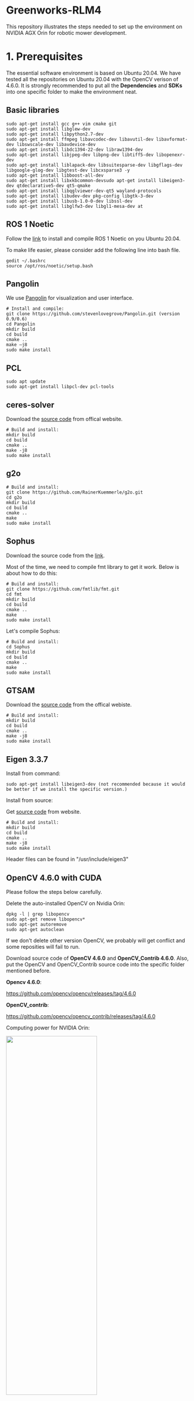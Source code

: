 # Greenworks-RLM4
This repository illustrates the steps needed to set up the environment on NVIDIA AGX Orin for robotic mower development.
# 1. Prerequisites  
The essential software environment is based on Ubuntu 20.04. We have tested all the repositories on Ubuntu 20.04 with the OpenCV verison of 4.6.0. It is strongly recommended to put all the **Dependencies** and **SDKs** into one specific folder to make the environment neat.

## Basic libraries

``` 
sudo apt-get install gcc g++ vim cmake git
sudo apt-get install libglew-dev
sudo apt-get install libpython2.7-dev
sudo apt-get install ffmpeg libavcodec-dev libavutil-dev libavformat-dev libswscale-dev libavdevice-dev
sudo apt-get install libdc1394-22-dev libraw1394-dev
sudo apt-get install libjpeg-dev libpng-dev libtiff5-dev libopenexr-dev
sudo apt-get install liblapack-dev libsuitesparse-dev libgflags-dev libgoogle-glog-dev libgtest-dev libcxsparse3 -y
sudo apt-get install libboost-all-dev
sudo apt-get install libxkbcommon-devsudo apt-get install libeigen3-dev qtdeclarative5-dev qt5-qmake
sudo apt-get install libqglviewer-dev-qt5 wayland-protocols
sudo apt-get install libudev-dev pkg-config libgtk-3-dev
sudo apt-get install libusb-1.0-0-dev libssl-dev
sudo apt-get install libglfw3-dev libgl1-mesa-dev at
```
## ROS 1 Noetic

Follow the [link](http://wiki.ros.org/noetic/Installation/Ubuntu) to install and compile ROS 1 Noetic on you Ubuntu 20.04.

To make life easier, please consider add the following line into bash file.
```
gedit ~/.bashrc
source /opt/ros/noetic/setup.bash
```
## Pangolin
We use [Pangolin](https://github.com/stevenlovegrove/Pangolin) for visualization and user interface.

```
# Install and compile:
git clone https://github.com/stevenlovegrove/Pangolin.git (version 0.9/0.6)
cd Pangolin
mkdir build
cd build
cmake ..
make –j8
sudo make install
```
## PCL
```
sudo apt update
sudo apt-get install libpcl-dev pcl-tools
```
## ceres-solver

Download the [source code](https://github.com/ceres-solver/ceres-solver/releases/tag/1.14.0) from offical website.

```
# Build and install:
mkdir build
cd build
cmake ..
make -j8
sudo make install
```
## g2o

```
# Build and install:
git clone https://github.com/RainerKuemmerle/g2o.git
cd g2o
mkdir build
cd build
cmake ..
make
sudo make install
```
## Sophus

Download the source code from the [link](https://github.com/strasdat/Sophus/releases/tag/1.22.10).

Most of the time, we need to compile fmt library to get it work. Below is about how to do this:

```
# Build and install:
git clone https://github.com/fmtlib/fmt.git
cd fmt
mkdir build 
cd build
cmake ..
make
sudo make install
```

Let's compile Sophus:
```
# Build and install:
cd Sophus
mkdir build 
cd build
cmake ..
make
sudo make install
```
## GTSAM

Download the [source code](https://github.com/borglab/gtsam/releases/tag/4.1.0) from the offical webiste.

```
# Build and install:
mkdir build
cd build
cmake ..
make -j8
sudo make install
```
## Eigen 3.3.7

Install from command:

```
sudo apt-get install libeigen3-dev (not recommended because it would be better if we install the specific version.)
```

Install from source:

Get [source code](https://gitlab.com/libeigen/eigen/-/releases/3.3.7) from website.

```
# Build and install:
mkdir build
cd build
cmake ..
make -j8
sudo make install
```

Header files can be found in "/usr/include/eigen3"

## OpenCV 4.6.0 with CUDA 

Please follow the steps below carefully.

Delete the auto-installed OpenCV on Nvidia Orin:

```
dpkg -l | grep libopencv
sudo apt-get remove libopencv*
sudo apt-get autoremove
sudo apt-get autoclean
```
If we don't delete other version OpenCV, we probably will get conflict and some reposities will fail to run.

Download source code of **OpenCV 4.6.0** and **OpenCV_Contrib 4.6.0**. Also, put the OpenCV and OpenCV_Contrib source code into the specific folder mentioned before. 

**Opencv 4.6.0**:

https://github.com/opencv/opencv/releases/tag/4.6.0

**OpenCV_contrib**:

https://github.com/opencv/opencv_contrib/releases/tag/4.6.0

Computing power for NVIDIA Orin:

<img src="https://github.com/Xiushishen/Greenworks-RLM4/blob/main/support_files/cp.png" width = 70% height = 50% div align=center />


```
cd ~/path_to_folder/opencv-4.6.0/
mkdir build && cd build

cmake -D CMAKE_BUILD_TYPE=RELEASE \
        -D CMAKE_INSTALL_PREFIX=/usr/local/ \
        -D OPENCV_EXTRA_MODULES_PATH=../../opencv_contrib-4.6.0/modules \
        -D WITH_CUDA=ON \
        -D CUDA_ARCH_BIN=8.7 \
        -D CUDA_ARCH_PTX="" \
        -D ENABLE_FAST_MATH=ON \
        -D CUDA_FAST_MATH=ON \
        -D WITH_CUBLAS=ON \
        -D WITH_LIBV4L=ON \
        -D WITH_GSTREAMER=ON \
        -D WITH_GSTREAMER_0_10=OFF \
        -D WITH_QT=ON \
        -D WITH_OPENGL=ON \
        -D CUDA_NVCC_FLAGS="--expt-relaxed-constexpr" \
        -D WITH_TBB=ON \
        ..

# CUDA_ARCCH_BIN=8.7 (the amount of computing power for NVIDIA Orin)
# CMAKE_INSTALL_PREFIX=/usr/local/ (path to installation)
# OPENCV_EXTRA_MODULES_PATH=../../opencv_contrib-4.6.0/modules (path to additional module)

sudo make install -j8
```
Check if the CUDA-accelerated OpenCV is successfully installed:
```
# Install jtop:
sudo apt-get install python3-pip -y
sudo -H pip3 install -U jetson-stats
sudo systemctl restart jtop.service

# reboot if needed
reboot
```

Open terminal:
```
jtop
7 (go to INFO)

# if there is one line saying OpenCV: 4.6.0 with CUDA: YES, the OpenCV is successfully installed.
```
## CV_Bridge

```
# Build and install:
git clone https://github.com/ros-perception/vision_opencv.git -b noetic

# we only need the cv_bridge folder
cd cv_bridge
gedit ./CMakeLists.txt
# include OpenCV cmake file
include("/home/nvidia/ThirdParty/opencv-4.6.0/build/OpenCVConfig.cmake")
mkdir build && cd build
cmake ..
make -j8
sudo make install
```
How to use the cv_bridge:
```
# set this line in your project's CMakeLists.txt file just after the project(xxxx) syntax
set(cv_bridge_DIR /usr/local/share/cv_bridge/cmake)
```

## Livox-SDK

```
# Build and install:
git clone https://github.com/Livox-SDK/Livox-SDK.git
cd Livox-SDK
cd build && cmake ..
make
sudo make install
```
## Livox-SDK2

```
# Build and install:
git clone https://github.com/Livox-SDK/Livox-SDK2.git
cd ./Livox-SDK2/
mkdir build
cd build
cmake .. && make -j8
sudo make install
```

## RealSense T265 SDK

Please follow the [link](https://github.com/IntelRealSense/librealsense/blob/master/doc/installation.md) to install.

Download the [source code](https://github.com/IntelRealSense/librealsense/releases/tag/v2.50.0) from offical website.

```
# Build and install:
mkdir build
cd build
cmake -D CMAKE_BUILD_TYPE=Release .. 
make -j8
sudo make install
```
How to visualize and obtain parameters of T265:
```
realsense-viewer

rs-enumerate-devices -c
```

# 2. Repositories

## ORB-SLAM3

To better use ORBSLAM3 for robot mower software development, we are going to use a revised version for better intergration.

```
cd ~/orb_slam3_ws/src
git clone https://github.com/thien94/orb_slam3_ros.git
# add one line into the CMakeLists.txt
set(cv_bridge_DIR /usr/local/share/cv_bridge/cmake)
cd ../
catkin_make
```
Set config files (T265 Stereo-Inertial camera):
```
# According to T256 camera
Intrinsic Params:

PPX  -->  Camera.cx
PPY  -->  Camera.cy
Fx   -->  Camera.fx
Fy   -->  Camera.fy
Coeffs[0]  -->  Camera.k1
Coeffs[1]  -->  Camera.k2
Coeffs[2]  -->  Camera.k3
Coeffs[3]  -->  Camera.k4

Extrinsic Params:

Rotation_Matrix (Extrinsic from "Gyro" To "Fisheye 1")  --> Tbc.data.R
Rotation_Matrix[0][0]  -->  Tbc.data[0][0]
Rotation_Matrix[0][1]  -->  Tbc.data[0][1]
Rotation_Matrix[0][2]  -->  Tbc.data[0][2]
Rotation_Matrix[1][0]  -->  Tbc.data[1][0]
Rotation_Matrix[1][1]  -->  Tbc.data[1][1]
Rotation_Matrix[1][2]  -->  Tbc.data[1][2]
Rotation_Matrix[2][0]  -->  Tbc.data[2][0]
Rotation_Matrix[2][1]  -->  Tbc.data[2][1]
Rotation_Matrix[2][2]  -->  Tbc.data[2][2]

Translation Vector (Extrinsic from "Gyro" To "Fisheye 1")  --> Tbc.data.t
Translation_Vector[0]  -->  Tbc.data[0][3]
Translation_Vector[1]  -->  Tbc.data[1][3]
Translation_Vector[2]  -->  Tbc.data[2][3]

IMU intrinsic params:
# The four parameters are needed to be calibrated using imu_utils.
Gyr.avg-axis.gyr_n  -->  IMU.NoiseGyro
Gyr.avg-axis.gyr_w  -->  IMU.GyroWalk
Acc.avg-axis.acc_n  -->  IMU.NoiseAcc
Acc.avg-axis.acc_w  -->  IMU.AccWalk

```
Live stereo-inertial mode with Realsense T265

Modify the original rs_t265.launch to enable fisheye images and imu data (change unite_imu_method to linear_interpolation). Run rs-enumerate-devices -c to get the calibration parameters and modify config/Stereo-Inertial/RealSense_T265.yaml accordingly.

```
roslaunch realsense2_camera rs_t265.launch
roslaunch orb_slam3_ros rs_t265_stereo_inertial.launch
```

Please also check this repo for more information.
(https://github.com/shanpenghui/ORB_SLAM3_Fixed#73-set-camera-intrinsic--extrinsic-parameters)

## VINS-FUSION-GPU
If you are going to use OpenCV 4.x, you might encounter problems related deprecated outdated APIs. Please check [this](https://blog.csdn.net/m0_52457734/article/details/125343557) to solve them.

```
# Build and compile：

mkdir -p ~/vins_gpu_ws/src/vins-fusion-gpu/src/
cd ~/vins_gpu_ws/src/vins-fusion-gpu/src/
git clone https://github.com/pjrambo/VINS-Fusion-gpu.git

# Go to vins_estimator/CMakeLists.txt

Comment:
#include(/home/dji/opencv/build/OpenCVConfig.cmake)

Add:
set(cv_bridge_DIR /usr/local/share/cv_bridge/cmake)
include(/home/nvidia/ThirdParty/opencv-4.6.0/build/OpenCVConfig.cmake)

# Go to loop_fusion/CMakeLists.txt

Aomment:
#include(/home/dji/opencv/build/OpenCVConfig.cmake)

Add:
set(cv_bridge_DIR /usr/local/share/cv_bridge/cmake)
include(/home/nvidia/ThirdParty/opencv-4.6.0/build/OpenCVConfig.cmake)

catkin_make
```
If your other application do not require much GPU resources, I recommanded you to set

```
use_gpu: 1
use_gpu_acc_flow: 1
```
According to my test, on Nvidia Orin if you set this two parameters to 1 at the same time, the GPU usage is about 20%.

How to run vins_fusion:
```
roslaunch vins vins_rviz.launch
rosrun vins vins_node src/VINS-Fusion-gpu/config/realsense_t265/stereo_imu.yaml
(optional) rosrun loop_fusion loop_fusion_node src/VINS-Fusion-gpu/config/realsense_t265/stereo_imu.yaml
(optional only if you want to fuse gps) rosrun global_fusion global_fusion_node 
rosbag play YOUR_DATASET_FOLDER/data.bag
```

Dataset for testing:

**EuRoC:**
[EuRoc Datasets](https://projects.asl.ethz.ch/datasets/doku.php?id=kmavvisualinertialdatasets)

**KITTI:**
[KITTI Datasets](https://www.cvlibs.net/datasets/kitti/eval_odometry.php)

## 超核IMU ROS Driver

```
# Build and run:
catkin_make
source devel/setup.bash
roslaunch imu_launch imu_msg.launch
```

Insufficient serial port permissions can be solved by:
```
sudo usermod -a -G dialout $USER
reboot
```

## livox_ros_driver

Most of the time, this repo will only be used for compiling other packages if we use Livox HAP lidar.

## livox_ros_driver2

Install and build:

```
git clone https://github.com/Livox-SDK/livox_ros_driver2.git ws_livox/src/livox_ros_driver2
source /opt/ros/noetic/setup.sh
./build.sh ROS1
```

How to run HAP Lidar:
```
ros2 launch livox_ros_driver2 rviz_HAP.launch
ros2 launch livox_ros_driver2 msg_HAP.launch
```
See official [documentation](https://github.com/Livox-SDK/livox_ros_driver2) for reference.

## FAST_LIO2

Install and build:

```
cd ~/$A_ROS_DIR$/src
git clone https://github.com/hku-mars/FAST_LIO.git
cd FAST_LIO
git submodule update --init
cd ../..
catkin_make
source devel/setup.bash
```
How to run:

```
cd ~/$FAST_LIO_ROS_DIR$
source devel/setup.bash
roslaunch fast_lio mapping_HAP.launch
```
Below is the config file for HAP Lidar:
```
common:
    lid_topic:  "/livox/lidar"
    imu_topic:  "/livox/imu"
    time_sync_en: false         # ONLY turn on when external time synchronization is really not possible
    time_offset_lidar_to_imu: 0.0 # Time offset between lidar and IMU calibrated by other algorithms, e.g. LI-Init (can be found in README).
                                  # This param will take effect no matter what time_sync_en is. So if the time offset is not known exactly, please set as 0.0

preprocess:
    lidar_type: 1                # 1 for Livox serials LiDAR, 2 for Velodyne LiDAR, 3 for ouster LiDAR, 
    scan_line: 128
    blind: 0.1

mapping:
    acc_cov: 0.1
    gyr_cov: 0.1
    b_acc_cov: 0.0001
    b_gyr_cov: 0.0001
    fov_degree:    120
    det_range:     150.0
    extrinsic_est_en:  true      # true: enable the online estimation of IMU-LiDAR extrinsic
    extrinsic_T: [ 0, 0, 0 ]
    extrinsic_R: [ 1, 0, 0,
                   0, 1, 0,
                   0, 0, 1]

publish:
    path_en:  false
    scan_publish_en:  true       # false: close all the point cloud output
    dense_publish_en: true       # false: low down the points number in a global-frame point clouds scan.
    scan_bodyframe_pub_en: true  # true: output the point cloud scans in IMU-body-frame

pcd_save:
    pcd_save_en: true
    interval: -1                 # how many LiDAR frames saved in each pcd file; 
                                 # -1 : all frames will be saved in ONE pcd file, may lead to memory crash when having too much frames.
```
## R3LIVE

R3LIVE is not supported on NVIDIA AGX Orin.

## robot_pose_ekf

EKF based robotic mower localization via IMU, GPS, odom and VIO (VINS-FUSION).

If this is your first time installing this package, you probably counter this error especially on Ubuntu 20.04.
```
No package 'orocos-bfl' found
```
Here is how to solve it:
```
sudo apt-get install liborocos-bfl-dev
```
Detailed information:

(https://blog.csdn.net/shoufei403/article/details/102655696)

## OpenVINS

The [document](https://docs.openvins.com/) made by Dr. Huang's lab is really comprehensive and precise. It provides all the knowledge about how to compile and understand the codes.

However, we would like to illustrate more details based on the NVIDIA AGX Orin.

Build and compile on ROS 1 Noetic:
```
# Prerequisite:
sudo apt-get install libboost-all-dev
sudo sh -c 'echo "deb http://packages.ros.org/ros/ubuntu $(lsb_release -sc) main" > /etc/apt/sources.list.d/ros-latest.list'
sudo apt-key adv --keyserver 'hkp://keyserver.ubuntu.com:80' --recv-key C1CF6E31E6BADE8868B172B4F42ED6FBAB17C654
sudo apt-get update
export ROS1_DISTRO=noetic # kinetic=16.04, melodic=18.04, noetic=20.04
sudo apt-get install ros-$ROS1_DISTRO-desktop-full
sudo apt-get install python3-catkin-tools python3-osrf-pycommon # ubuntu 20.04
```
```
# Clone and compile:
mkdir -p ~/workspace/open_vins_ws/src/
cd ~/workspace/open_vins_ws/src/
git clone https://github.com/rpng/open_vins/
cd ..
catkin_catkin # ROS1
```
```
# Because we have made the **cv_bridge** from source code, we have to add the dependencies into CMakeLists.txt

# In ov_core, add the line below to its CMakeLists.txt.
set(cv_bridge_DIR /usr/local/share/cv_bridge/cmake)

# In ov_msckf, add the line below to its CMakeLists.txt.
set(cv_bridge_DIR /usr/local/share/cv_bridge/cmake)
```
```
# Additional Evaluation Requirements
sudo apt-get install python3-dev python3-matplotlib python3-numpy python3-psutil python3-tk # for python3 systems
```
## Field2Cover 

Please follow the offical [document](https://fields2cover.github.io/index.html) for more details about the coverage planning package.

```
# Build and install:
git clone https://github.com/Fields2Cover/Fields2Cover src/fields2cover
git clone https://github.com/Fields2Cover/fields2cover_ros src/fields2cover_ros
rosdep install -r --ignore-src --from-paths .

If using ROS 1:
catkin_make_isolated

If using ROS 2:
colcon build
```
We have encountered some errors or problems during roslaunch. Fortunately, we have provided several solutions to these errors.

if **rviz_plugins/AerialMapDisplay’ fail to load**:
```
sudo apt-get install ros-noetic-rviz-satellite
```
```
# If you have such errors, it is probably related to the version of PROJ library.
  
ERROR 1: PROJ: proj_create_from_database: SQLite error on SELECT name, type, coordinate_system_auth_name, coordinate_system_code, datum_auth_name, datum_code, area_of_use_auth_name, area_of_use_code, text_definition, deprecated FROM geodetic_crs WHERE auth_name = ? AND code = ?: no such column: area_of_use_auth_name
ERROR 1: PROJ: proj_create_from_database: SQLite error on SELECT name, type, coordinate_system_auth_name, coordinate_system_code, datum_auth_name, datum_code, area_of_use_auth_name, area_of_use_code, text_definition, deprecated FROM geodetic_crs WHERE auth_name = ? AND code = ?: no such column: area_of_use_auth_name
ERROR 1: PROJ: proj_create_from_database: SQLite error on SELECT name, coordinate_system_auth_name, coordinate_system_code, geodetic_crs_auth_name, geodetic_crs_code, conversion_auth_name, conversion_code, area_of_use_auth_name, area_of_use_code, text_definition, deprecated FROM projected_crs WHERE auth_name = ? AND code = ?: no such column: area_of_use_auth_name
ERROR 1: PROJ: proj_create: unrecognized format / unknown name
ERROR 6: Cannot find coordinate operations from `' to `'
```
How to solve it:
```
# Please check the current version or PROJ. Packages named like libproj-dev, proj-bin, proj-data are related to PROJ.
dpkg -l | grep proj

ii  libapache-pom-java                         18-1                                  all          Maven metadata for all Apache Software projects
ii  libcommons-parent-java                     43-1                                  all          Maven metadata for Apache Commons project
ii  libfprint-2-2:arm64                        1:1.90.2+tod1-0ubuntu1~20.04.10       arm64        async fingerprint library of fprint project, shared libraries
ii  libproj-dev:arm64                          6.3.1-1                               arm64        Cartographic projection library (development files)
ii  libproj15:arm64                            6.3.1-1                               arm64        Cartographic projection library
ii  libwebrtc-audio-processing1:arm64          0.3.1-0ubuntu3                        arm64        AudioProcessing module from the WebRTC project.
ii  proj-bin                                   6.3.1-1                               arm64        Cartographic projection library (tools)
ii  proj-data                                  6.3.1-1                               all          Cartographic projection filter and library (datum package)
ii  python3-incremental                        16.10.1-3.2                           all          Library for versioning Python projects.

The compilable version should be 6.3.1-1. If you have the version proj-data which is not 6.3.1-1, please use the lines below to delete it and install the right one.
sudo apt-get remove --purge proj-data

# check the available version if you want.
apt-cache policy proj-data
sudo apt-get install proj-data=6.3.1-1
```
Now, you should be good to go. 
```
roslaunch fields2cover_ros view_field.launch
```

## realsense-ros

Build and compile:
```
mkdir t265_ws && cd t265_ws
mkdir src && cd src
git clone https://github.com/IntelRealSense/realsense-ros.git
cd realsense2_camera
gedit CMakeLists.txt

# add one line before **find_package**.
set(cv_bridge_DIR /usr/local/share/cv_bridge/cmake)

# go back to the worksapce and compile the package
catkin_make
```

How to run:
```
source devel/setup.bash
roslaunch realsense2_camera rs_t265.launch 
```

Here is how to revise the rs_t265.launch based on RealSense T265 camera:
```
<!--
Important Notice: For wheeled robots, odometer input is a requirement for robust
and accurate tracking. The relevant APIs will be added to librealsense and
ROS/realsense in upcoming releases. Currently, the API is available in the
https://github.com/IntelRealSense/librealsense/blob/master/third-party/libtm/libtm/include/TrackingDevice.h#L508-L515.
-->
<launch>
  <arg name="serial_no"           default=""/>
  <arg name="usb_port_id"         default=""/>
  <arg name="device_type"         default="t265"/>
  <arg name="json_file_path"      default=""/>
  <arg name="camera"              default="camera"/>
  <arg name="tf_prefix"           default="$(arg camera)"/>

  <arg name="fisheye_width"       default="848"/> 
  <arg name="fisheye_height"      default="800"/>
  <arg name="enable_fisheye1"     default="true"/>
  <arg name="enable_fisheye2"     default="true"/>

  <arg name="fisheye_fps"         default="30"/>

  <arg name="gyro_fps"            default="200"/>
  <arg name="accel_fps"           default="62"/>
  <arg name="enable_gyro"         default="true"/>
  <arg name="enable_accel"        default="true"/>
  <arg name="enable_pose"         default="true"/>

  <arg name="enable_sync"           default="true"/>

  <arg name="linear_accel_cov"      default="0.01"/>
  <arg name="initial_reset"         default="false"/>
  <arg name="reconnect_timeout"     default="6.0"/>
  <arg name="unite_imu_method"      default="linear_interpolation"/>

  <arg name="publish_odom_tf"     default="true"/>
  
  <group ns="$(arg camera)">
    <include file="$(find realsense2_camera)/launch/includes/nodelet.launch.xml">
      <arg name="tf_prefix"                value="$(arg tf_prefix)"/>
      <arg name="serial_no"                value="$(arg serial_no)"/>
      <arg name="usb_port_id"              value="$(arg usb_port_id)"/>
      <arg name="device_type"              value="$(arg device_type)"/>
      <arg name="json_file_path"           value="$(arg json_file_path)"/>

      <arg name="enable_sync"              value="$(arg enable_sync)"/>

      <arg name="fisheye_width"            value="$(arg fisheye_width)"/>
      <arg name="fisheye_height"           value="$(arg fisheye_height)"/>
      <arg name="enable_fisheye1"          value="$(arg enable_fisheye1)"/>
      <arg name="enable_fisheye2"          value="$(arg enable_fisheye2)"/>

      <arg name="fisheye_fps"              value="$(arg fisheye_fps)"/>
      <arg name="gyro_fps"                 value="$(arg gyro_fps)"/>
      <arg name="accel_fps"                value="$(arg accel_fps)"/>
      <arg name="enable_gyro"              value="$(arg enable_gyro)"/>
      <arg name="enable_accel"             value="$(arg enable_accel)"/>
      <arg name="enable_pose"              value="$(arg enable_pose)"/>

      <arg name="linear_accel_cov"         value="$(arg linear_accel_cov)"/>
      <arg name="initial_reset"            value="$(arg initial_reset)"/>
      <arg name="reconnect_timeout"        value="$(arg reconnect_timeout)"/>
      <arg name="unite_imu_method"         value="$(arg unite_imu_method)"/>

      <arg name="publish_odom_tf"          value="$(arg publish_odom_tf)"/>
    </include>
  </group>
</launch>
```
# 3. Calibration
## livox_camera_calib

Install and build:

```
cd ~/lidar_cam_calib_ws/src
git clone https://github.com/hku-mars/livox_camera_calib.git
cd ../
catkin_make
source ~/lidar_cam_calib_ws/devel/setup.bash
```

How to run it:

```
roslaunch livox_camera_calib calib.launch
```
Below is the calib.yaml:
```
# Data path. adjust them!
common:
    image_file: "/home/nvidia/robotics/lidar_cam_calib_ws/src/livox_camera_calib/data/7.jpg"
    pcd_file: "/home/nvidia/robotics/lidar_cam_calib_ws/src/livox_camera_calib/data/7.pcd"
    result_file: "/home/nvidia/robotics/lidar_cam_balib_ws/src/livox_camera_calib/result/extrinsic.txt"

# Camera Parameters. Adjust them!
camera:
    camera_matrix: [701.417236328125, 0.0, 639.5635986328125,
                0.0,     701.0556030273438,  362.57061767578125,
                0.0,     0.0,      1.0     ] 
    dist_coeffs: [-0.047434888780117035, -0.012185392901301384, 0.000674429873470217, -0.0011172627564519644, 0.000000] 

# Calibration Parameters.!
calib:
    calib_config_file: "/home/nvidia/robotics/lidar_cam_calib_ws/src/livox_camera_calib/config/config_outdoor.yaml"
    use_rough_calib: true # set true if your initial_extrinsic is bad
```
Below is the config_outdoor.yaml:
```
%YAML:1.0

# Topic name in rosbag
PointCloudTopic: "/livox/lidar"
ImageTopic: "/camera/color/image_raw"

# Lidar Data type(custom msg or pointcloud2)
Data.custom_msg: 0
# Initial extrinsic (usually provided by hand measurement or cad design)

ExtrinsicMat: !!opencv-matrix # Lidar -> camera
  rows: 4
  cols: 4
  dt: d
  data: [0.0,   -1.0,   0.0,    0.0,
         0.0,  0.0,  -1.0,    0.0,
         1.0,   0.0,    0.0,    0.0,
         0.0,   0.0,    0.0,    1.0]
# Params for Canny Edge Extraction

Canny.gray_threshold: 20
Canny.len_threshold: 200

# Params for Voxel Cutting & Plane Fitting & Edge Extraction
Voxel.size: 1.0
Voxel.down_sample_size: 0.02
Plane.min_points_size: 60
Plane.normal_theta_min: 30
Plane.normal_theta_max: 150
Plane.max_size: 5
Ransac.dis_threshold: 0.015
Ransac.iter_num: 200
Edge.min_dis_threshold: 0.03
Edge.max_dis_threshold: 0.06

# Params for color point clouds
Color.dense: 1
Color.intensity_threshold: 10
```
The ExtrinsicMat is the extrinsic matrix between camera and Lidar, which is needed to modify depending on your sensor layout.
## imu_utils

## kalibr

# 4. Percpetion

## YOLOv7

Below is about how to install and compile YOLOv7 on NVIDIA AGX Orin. Before we get started, please make sure **conda** is successfully installed.

```
# Create conda environment for YOLOv7
conda create -n yolov7 python=3.8
conda activate yolov7

# Install system packages required by PyTorch
sudo apt-get -y update
sudo apt-get -y install autoconf bc build-essential g++-8 gcc-8 clang-8 lld-8 gettext-base gfortran-8 iputils-ping libbz2-dev libc++-dev libcgal-dev libffi-dev libfreetype6-dev libhdf5-dev libjpeg-dev liblzma-dev libncurses5-dev libncursesw5-dev libpng-dev libreadline-dev libssl-dev libsqlite3-dev libxml2-dev libxslt-dev locales moreutils openssl python-openssl rsync scons python3-pip libopenblas-dev;
```
Before installing Pytorch, please check the version of your Jetpack.
```
sudo apt-cache show nvidia-jetpack
```
Below is the detailed information about your Jetpack. You need to find the corresponding Pytorch version based on Jetpack version.
```
nvidia@nvidia-desktop:~$ sudo apt-cache show nvidia-jetpack
[sudo] password for nvidia: 
Package: nvidia-jetpack
Version: 5.1.2-b104
Architecture: arm64
Maintainer: NVIDIA Corporation
Installed-Size: 194
Depends: nvidia-jetpack-runtime (= 5.1.2-b104), nvidia-jetpack-dev (= 5.1.2-b104)
Homepage: http://developer.nvidia.com/jetson
Priority: standard
Section: metapackages
Filename: pool/main/n/nvidia-jetpack/nvidia-jetpack_5.1.2-b104_arm64.deb
Size: 29304
SHA256: fda2eed24747319ccd9fee9a8548c0e5dd52812363877ebe90e223b5a6e7e827
SHA1: 78c7d9e02490f96f8fbd5a091c8bef280b03ae84
MD5sum: 6be522b5542ab2af5dcf62837b34a5f0
Description: NVIDIA Jetpack Meta Package
Description-md5: ad1462289bdbc54909ae109d1d32c0a8
```
The link below you can check the version correspondence. For me, I have the Jetpack version of **Version: 5.1.2-b104**, I should be using JetPack 5 PyTorch v2.1.0.

https://forums.developer.nvidia.com/t/pytorch-for-jetson/72048

<img src="https://github.com/Xiushishen/Greenworks-RLM4/blob/main/support_files/jetpackversion.png" width = 70% height = 50% div align=center />

Now, you can install PyTorch with the following steps:
```
export TORCH_INSTALL=https://developer.download.nvidia.com/compute/redist/jp/v$JP_VERSION/pytorch/$PYT_VERSION
Where:
**JP_VERSION**
    The major and minor version of JetPack you are using, such as 461 for JetPack 4.6.1 or 50 for JetPack 5.0. 
**PYT_VERSION**
    The released version of the PyTorch wheel.

For example:

export TORCH_INSTALL=https://developer.download.nvidia.cn/compute/redist/jp/v512/pytorch/torch-2.1.0a0+41361538.nv23.06-cp38-cp38-linux_aarch64.whl
python3 -m pip install --upgrade pip;
python3 -m pip install numpy==1.26.1
python3 -m pip install --no-cache $TORCH_INSTALL
```

Attention: Python 3.8 does not support numpy version that is over 1.24, so the step above might fail. Please consider doing below:
```
pip install numpy==1.19.5
```
How to verify if PyTorch is successfully installed and CUDA is associated with it:

```
# From the terminal, run:
python
# Import PyTorch:
>>> import torch
>>> torch.cuda.is_available()
```
If PyTorch was installed correctly, this command should execute without error. 

For more reference, please check the link below.

https://docs.nvidia.com/deeplearning/frameworks/install-pytorch-jetson-platform/index.html

Now you can install torchvision:

Check your corresponding torchvision for the Pytorch installed. For me, the corresponding torchvision is **0.16.0**.

https://blog.csdn.net/shiwanghualuo/article/details/122860521

```
sudo apt-get update
sudo apt-get upgrade
sudo apt-get install libjpeg-dev zlib1g-dev libpython3-dev libavcodec-dev libavformat-dev libswscale-dev 
git clone --branch v0.16.0 https://github.com/pytorch/vision torchvision
cd torchvision
export BUILD_VERSION=0.16.0
# the step below might take longer time because we build from source.
python3 setup.py install --user
```
If there are no errors, torchvision is successfully installed. Repeat the previous verification step to check if everything is good.
```
python
>>> import torch
>>> import torchvision
```
If we miss any libraries, we can just pip install it until there are no errors.

Finally, we can install and compile YOLOv7:
```
git clone https://github.com/WongKinYiu/yolov7
```
```
vim requirements.txt
# comment out the two lines.
torch>=1.7.0,!=1.12.0
torchvision>=0.8.1,!=0.13.0
```
**If you do not comment out the two lines above, the torch will be CPU version instead of GPU version.**
```
pip install -r requirements.txt
```
Download the weight from github, and you can test:
```
python detect.py --weights weights/yolov7.pt --source inference/images 
```

### Train your own model:

1. To train your model with robust dataset, you can try using the [software](https://www.makesense.ai/) to mark the images.

2. Divide the dataset into training set, testing set, and validation set with a ratio of 0.96 : 0.02 : 0.02.

3. Put the individual subdataset into one folder with one images and labels associated with it.
   
<img src="https://github.com/Xiushishen/Greenworks-RLM4/blob/main/support_files/dataset.png" width = 30% height = 40% div align=center/>

4. Create a yaml file and put it into the data folder in this project.

<img src="https://github.com/Xiushishen/Greenworks-RLM4/blob/main/support_files/2.png" width = 30% height = 40% div align=center/>  

For my platform, the paths are shown below.
```
train: /home/nvidia/perception/datasets/car_people_dataset/train/images # path to train dataset
val: /home/nvidia/perception/datasets/car_people_dataset/valid/images # path to val dataset
test: /home/nvidia/perception/datasets/car_people_dataset/test/images # path to test dataset

nc: 2 # Number of classes
names: ['1', '2'] # class names
```
5. We should also change the parameters in train.py to make it work.

<div align="center">
  <img src="https://github.com/Xiushishen/Greenworks-RLM4/blob/main/support_files/3.png" width="60%" height="40%"/>
</div>

"--data": to the yaml file we just created.

"--epochs": depend on how complex your model is.

"batch-size": depend on your memory.

### Test your own model:

References:

https://blog.csdn.net/lanyan90/article/details/131439255

https://blog.csdn.net/lanyan90/article/details/131411549?spm=1001.2014.3001.5502

## SSD.Pytorch

## Mast-RCNN

## Faster-RCNN

# 5. CANbus and ROS Connection
The software for CANbus and ROS communication can be found in this repo. It subscribes the /cmd_vel message and output the RPMs for both rear wheels. Meanwhile, it receives the CANbus message outputed from both rear wheels and converts them to ROS message of odometry.

## Jetson AGX Orin CAN Communication

Please follow the [offical document](https://docs.nvidia.com/jetson/archives/r35.1/DeveloperGuide/text/HR/ControllerAreaNetworkCan.html#enabling-can) for detailed information. Based on my testing experiences, the following steps should be executed and should work well.

Before getting started, we should be familer with the [hardware layout](https://developer.nvidia.com/embedded/learn/jetson-agx-orin-devkit-user-guide/developer_kit_layout.html) and parameter settings of the Nvidia Orin. The image below illustrates the 40-pin connecter which let us know which pins we have to connect to.

<img src="https://github.com/Xiushishen/Greenworks-RLM4/blob/main/support_files/can.png" width = 70% height = 50% div align=center />
We will be using the pin positions as shown below:

CAN0: RX——Pin29 ；TX——Pin31

CAN1: RX——Pin37 ；TX——Pin33

GND: Pin 39 / 30

VCC: Pin 17

NVIDIA recommends the [WaveShare SN65HVD230 CAN board](https://www.amazon.com/SN65HVD230-CAN-Board-Communication-Development/dp/B00KM6XMXO/ref=asc_df_B00KM6XMXO/?tag=hyprod-20&linkCode=df0&hvadid=319955522114&hvpos=&hvnetw=g&hvrand=5262066500605912549&hvpone=&hvptwo=&hvqmt=&hvdev=c&hvdvcmdl=&hvlocint=&hvlocphy=1026076&hvtargid=pla-644638418146&psc=1&mcid=50ab433395023d048fc639fac28b9abf&gclid=CjwKCAjwh4-wBhB3EiwAeJsppPYc8R-u8CA_QxcSyxF63JcCLxxZUwuhfxV0l7Kx5SpDmqPauSvuvxoCduwQAvD_BwE) for development systems. Your choice of transceiver for production devices depends on your application’s requirements.

Make the following connections from the transceiver to the Jetson carrier board:

Transceiver Rx to Jetson CAN_RX

Transceiver Tx to Jetson CAN_TX

Transceiver VCC to Jetson 3.3V pin

Transceiver GND to Jetson GND pin

After transceiver and Jetson Orin are connected, please connect the ETO cable to the transceiver with CAN_H port to red line and CAN_L to gray line. 

Now, you should have the proper hardware connection. You should start registering the settings.

Greenworks has the LCUSV-131A analyzer which checks every CAN message inputed or outputed from the mower.

### Pinmux

Make sure that the pinmux register settings are applied.
```
# Install busybox if you don't have
sudo apt-get install busybox

# Specify CAN0 port
sudo busybox devmem 0x0c303018 w 0xc458
sudo busybox devmem 0x0c303010 w 0xc400

# Specify CAN1 port
sudo busybox devmem 0x0c303008 w 0xc458
sudo busybox devmem 0x0c303000 w 0xc400
```

### Kernel Drivers

Load the CAN kernel drivers.
```
sudo modprobe can
sudo modprobe can_raw
sudo modprobe mttcan
```

### Managing the Network

To set the interface properties。
```
sudo ip link set down can0
sudo ip link set can0 up type can bitrate 250000 dbitrate 250000 berr-reporting on fd on
sudo ip link set up can0
```
If we have finished the setting, we are now able to test CANbus communication.
```
sudo apt-get install can-utils
cansend can0 123#abcdabcd
candump can0
```
### Loopback Test

```
sudo ip link set can0 type can bitrate 1000000 loopback on
sudo ip link set up can0
# In the first terminal
candump can0
# Open a new terminal
cansend can0 5A1#1122334455667799
```
If the loopback test is successful, the last command displays this:
```
can0  5A1   [8]  11 22 33 44 55 66 77 99
can0  5A1   [8]  11 22 33 44 55 66 77 99
```
## ROS 1 Message to CAN

Here is the developed [repo](https://bitbucket.org/greenworks-optimus/can_ros1/src/main/) for ROS 1 and CANbus interaction

Please run the path_planning package to publish sample /cam_vel message and and run ROS_CAN communication node to convert ROS message to CAN message.

